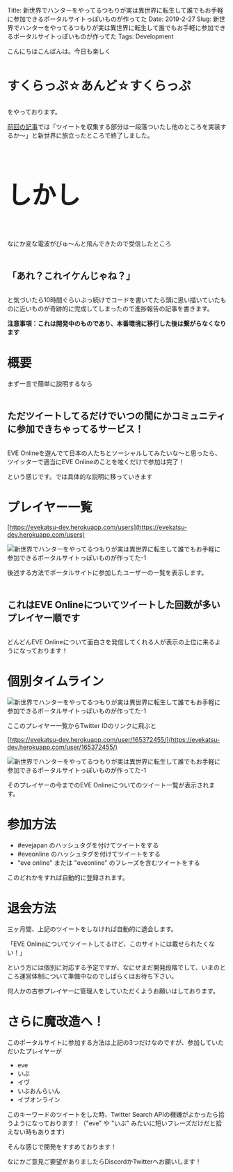 Title: 新世界でハンターをやってるつもりが実は異世界に転生して誰でもお手軽に参加できるポータルサイトっぽいものが作ってた
Date: 2019-2-27
Slug: 新世界でハンターをやってるつもりが実は異世界に転生して誰でもお手軽に参加できるポータルサイトっぽいものが作ってた
Tags: Development

こんにちはこんばんは。今日も楽しく

<br /><br />
<b style="font-size: 200%">すくらっぷ☆あんど☆すくらっぷ</b>
<br /><br />

をやっております。

[前回の記事](https://evekatsu.github.io/news/%E3%81%99%E3%81%8F%E3%82%89%E3%81%A3%E3%81%B7%E2%98%86%E3%81%82%E3%82%93%E3%81%A9%E2%98%86%E3%81%99%E3%81%8F%E3%82%89%E3%81%A3%E3%81%B7.html)では「ツイートを収集する部分は一段落ついたし他のところを実装するか〜」と新世界に旅立ったところで終了しました。

<br /><br /><br /><br />
<b style="font-size: 400%">しかし</b>
<br /><br /><br /><br />


なにか変な電波がびゅ〜んと飛んできたので受信したところ

<br /><br />
<b style="font-size: 150%">「あれ？これイケんじゃね？」</b>
<br /><br />


と気づいたら10時間ぐらいぶっ続けでコードを書いてたら頭に思い描いていたものに近いものが奇跡的に完成してしまったので進捗報告の記事を書きます。

<b>注意事項：これは開発中のものであり、本番環境に移行した後は繋がらなくなります</b>

# 概要
まず一言で簡単に説明するなら

<br /><br />
<b style="font-size: 150%">ただツイートしてるだけでいつの間にかコミュニティに参加できちゃってるサービス！</b>
<br /><br />

EVE Onlineを遊んでて日本の人たちとソーシャルしてみたいな〜と思ったら、ツイッターで適当にEVE Onlineのことを呟くだけで参加は完了！

という感じです。では具体的な説明に移っていきます

# プレイヤー一覧
[https://evekatsu-dev.herokuapp.com/users](https://evekatsu-dev.herokuapp.com/users)

![新世界でハンターをやってるつもりが実は異世界に転生して誰でもお手軽に参加できるポータルサイトっぽいものが作ってた-1]({static}/images/新世界でハンターをやってるつもりが実は異世界に転生して誰でもお手軽に参加できるポータルサイトっぽいものが作ってた/新世界でハンターをやってるつもりが実は異世界に転生して誰でもお手軽に参加できるポータルサイトっぽいものが作ってた-1.jpg)


後述する方法でポータルサイトに参加したユーザーの一覧を表示します。

<br /><br />
<b style="font-size: 150%">これはEVE Onlineについてツイートした回数が多いプレイヤー順です</b>
<br /><br />

どんどんEVE Onlineについて面白さを発信してくれる人が表示の上位に来るようになっております！

# 個別タイムライン
![新世界でハンターをやってるつもりが実は異世界に転生して誰でもお手軽に参加できるポータルサイトっぽいものが作ってた-1]({static}/images/新世界でハンターをやってるつもりが実は異世界に転生して誰でもお手軽に参加できるポータルサイトっぽいものが作ってた/新世界でハンターをやってるつもりが実は異世界に転生して誰でもお手軽に参加できるポータルサイトっぽいものが作ってた-2.jpg)

ここのプレイヤー一覧からTwitter IDのリンクに飛ぶと

[https://evekatsu-dev.herokuapp.com/user/165372455/](https://evekatsu-dev.herokuapp.com/user/165372455/)

![新世界でハンターをやってるつもりが実は異世界に転生して誰でもお手軽に参加できるポータルサイトっぽいものが作ってた-1]({static}/images/新世界でハンターをやってるつもりが実は異世界に転生して誰でもお手軽に参加できるポータルサイトっぽいものが作ってた/新世界でハンターをやってるつもりが実は異世界に転生して誰でもお手軽に参加できるポータルサイトっぽいものが作ってた-3.jpg)



そのプレイヤーの今までのEVE Onlineについてのツイート一覧が表示されます。

# 参加方法
- &#35;evejapan のハッシュタグを付けてツイートをする
- &#35;eveonline のハッシュタグを付けてツイートをする
- "eve online" または "eveonline" のフレーズを含むツイートをする

このどれかをすれば自動的に登録されます。

# 退会方法
三ヶ月間、上記のツイートをしなければ自動的に退会します。

「EVE Onlineについてツイートしてるけど、このサイトには載せられたくない！」

という方には個別に対応する予定ですが、なにせまだ開発段階でして、いまのところ運営体制について準備中なのでしばらくはお待ち下さい。

何人かの古参プレイヤーに管理人をしていただくようお願いはしております。

# さらに魔改造へ！
このポータルサイトに参加する方法は上記の3つだけなのですが、参加していただいたプレイヤーが

- eve
- いぶ
- イヴ
- いぶおんらいん
- イブオンライン

このキーワードのツイートをした時、Twitter Search APIの機嫌がよかったら拾うようになっております！（"eve" や "いぶ" みたいに短いフレーズだけだと拾えない時もあります）

そんな感じで開発をすすめております！

なにかご意見ご要望がありましたらDiscordかTwitterへお願いします！

